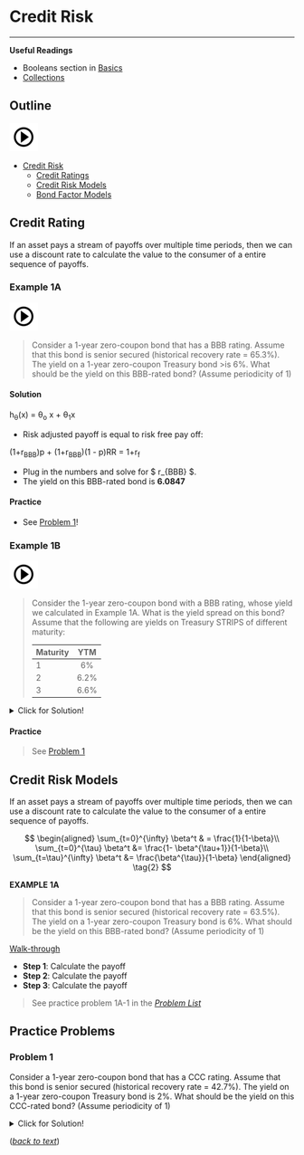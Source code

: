 # Credit Risk

---

**Useful Readings**

- Booleans section in [Basics](basics.ipynb)  
- [Collections](collections.ipynb) 

## Outline

[![alt text](./pic/test2.png)](https://use.vg/i2TvPm)

- [Credit Risk](#credit-cisk)  
  - [Credit Ratings](#credit-ratings)  
  - [Credit Risk Models](#credit-risk-models)  
  - [Bond Factor Models](#bond-factor-models) 

## Credit Rating

If an asset pays a stream of payoffs over multiple time periods, then we
can use a discount rate to calculate the value to the consumer of a entire
sequence of payoffs.

### Example 1A

[![alt text](./pic/test2.png)](https://use.vg/i2TvPm)

>Consider a 1-year zero-coupon bond that has a BBB rating. Assume that this bond is senior secured (historical recovery rate = 65.3%). The yield on a 1-year zero-coupon Treasury bond >is 6%. What should be the yield on this BBB-rated bond? (Assume periodicity of 1)

#### Solution
h<sub>&theta;</sub>(x) = &theta;<sub>o</sub> x + &theta;<sub>1</sub>x

- Risk adjusted payoff is equal to risk free pay off:

 (1+r<sub>BBB</sub>)p + (1+r<sub>BBB</sub>)(1 - p)RR = 1+r<sub>f</sub> 

 
- Plug in the numbers and solve for $ r_{BBB} $. 
- The yield on this BBB-rated bond is **6.0847**

#### Practice
- See [Problem 1](#problem-1)!

### Example 1B

[![alt text](./pic/test2.png)](https://use.vg/i2TvPm)

>Consider the 1-year zero-coupon bond with a BBB rating, whose yield we calculated in Example 1A. What is the yield spread on this bond? Assume that the following are yields on Treasury STRIPS of different maturity:
>
>| Maturity      | YTM           | 
>| ------------- |:-------------:| 
>| 1             | 6%            | 
>| 2             | 6.2%          |
>| 3             | 6.6%          |  


<details>
  <summary>Click for Solution!</summary>

#### Solution
1. The option will not be exercise because the strike price \$112 is higher than market price \$100. You lose the \$4 you paid for the option.
2. In this case, you gain 4 for selling the option.
3. The option will be exercise because the strike price \$112 is lower than market price \$120. You lose the \$4 you paid for the option but gain \$8 (120-112) for exercising the option. 
</details>  

#### Practice
>See [Problem 1](#problem-1)

## Credit Risk Models

If an asset pays a stream of payoffs over multiple time periods, then we
can use a discount rate to calculate the value to the consumer of a entire
sequence of payoffs.

<a id='equation-eq-infinite-sums'></a>
$$
\begin{aligned}
\sum_{t=0}^{\infty} \beta^t & = \frac{1}{1-\beta}\\
\sum_{t=0}^{\tau} \beta^t &= \frac{1- \beta^{\tau+1}}{1-\beta}\\
\sum_{t=\tau}^{\infty} \beta^t &=  \frac{\beta^{\tau}}{1-\beta}
\end{aligned} \tag{2}
$$

<a id='exerciselist-1'></a>

**EXAMPLE 1A**

> Consider a 1-year zero-coupon bond that has a BBB rating. Assume that this bond is senior secured (historical recovery rate = 63.5%). The yield on a 1-year zero-coupon Treasury bond is 6%. What should be the yield on this BBB-rated bond? (Assume periodicity of 1)

[Walk-through](http://www.youtube.com/watch?v=YOUTUBE_VIDEO_ID_HERE)

- **Step 1**: Calculate the payoff 
- **Step 2**: Calculate the payoff 
- **Step 3**: Calculate the payoff

>See practice problem 1A-1 in the [*Problem List*](#problemlist-1)

## Practice Problems

### Problem 1
Consider a 1-year zero-coupon bond that has a CCC rating. Assume that this bond is senior secured (historical recovery rate = 42.7%). The yield on a 1-year zero-coupon Treasury bond is 2%. What should be the yield on this CCC-rated bond? (Assume periodicity of 1)

<details>
  <summary>Click for Solution!</summary>
    
#### Solution

- The yield on this BBB-rated bond is **15.02022**

</details>    

([*back to text*](#example-1a))
